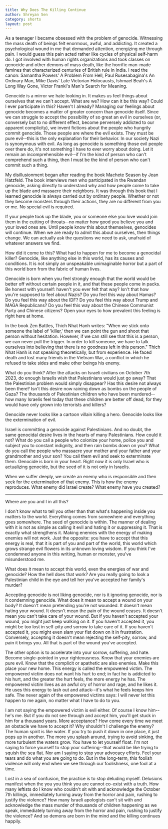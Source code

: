 ```yaml
---
title: Why Does The Killing Continue
author: Shreyan Sen
category: shorts
layout: post
---
```

As a teenager I became obsessed with the problem of genocide. Witnessing the mass death of beings felt enormous, awful, and addicting. It created a psychological wound in me that demanded attention, energizing me through pain. I would guess this pain acted rather like cycles of physical self-harm do. I got involved with human rights organizations and took classes on genocide and other demons of mass death, like the horrific man-made famines that characterized centuries of British rule in India. I read the canon: Samantha Powers' A Problem From Hell, Paul Rusesabagina's An Ordinary Man, Mike Davis' Late Victorian Holocausts, Ishmael Beah's A Long Way Gone, Victor Frankl's Man's Search for Meaning. 

Genocide is a mirror we hate looking in. It makes us feel things about ourselves that we can't accept. What are we? How can it be this way? Could I ever participate in this? Haven't I already? Managing our feelings about genocide becomes a matter of greater concern than genocide itself. Since we can struggle to accept the possibility of so great an evil in ourselves (or, conversely but to no different effect, become perversely addicted to our apparent complicity), we invent fictions about the people who hungrily commit genocide. Those people are where the evil exists. They must be pure evil--this is the only explanation for their behavior. In our society Nazi is synonymous with evil. As long as genocide is something those evil people over there do, it's not something I have to ever worry about doing. Let it remain an incomprehensible evil--if I'm the kind of person who can't comprehend such a thing, then I must be the kind of person who can't commit such a thing.

My disillusionment began after reading the book Machete Season by Jean Hatzfeld. The book interviews men who participated in the Rwandan genocide, asking directly to understand why and how people come to take up the blade and massacre their neighbors. It was through this book that I learned genocide is always carried out by ordinary people. Whether or not they become monsters through their actions, they are no different from you or me. No special evil is required.

If your people took up the blade, you or someone else you love would join them in the cutting of throats--no matter how good you believe you and your loved ones are. Until people know this about themselves, genocides will continue. When we are ready to admit this about ourselves, then things change. We can actually ask the questions we need to ask, unafraid of whatever answers we find.

How did it come to this? What had to happen for me to become a genocidal killer? Genocide, like anything else in this world, has its causes and conditions. It is not simply an unspeakable unimaginable horror but a part of this world born from the fabric of human lives.

Genocide is born when you feel strongly enough that the world would be better off without certain people in it, and that these people come in packs. Be honest with yourself: haven't you ever felt that way? Isn't that how you're supposed to feel about Nazis? Do you feel this way about Hamas? Do you feel this way about the IDF? Do you feel this way about Trump and MAGA Republicans? Do you feel this way about the Chinese Communist Party and Chinese citizens? Open your eyes to how prevalent this feeling is right here at home.

In the book Zen Battles, Thich Nhat Hanh writes: "When we stick onto someone the label of 'killer,' then we can point the gun and shoot that person without hesitation. However, if we can still see that this is a person, we can never pull the trigger. In order to kill someone, we have to talk ourselves into believing that there is no goodness left in this person." Thich Nhat Hanh is not speaking theoretically, but from experience. He faced death and lost many friends in the Vietnam War, a conflict in which he refused to take sides and make other beings his enemy.

What do you think? After the attacks on Israeli civilians on October 7th 2023, do enough Israelis wish that Palestinians would just go away? That the Palestinian problem would simply disappear? Has this desire not always been there? Isn't this desire now raining down as bombs on the people of Gaza? The thousands of Palestinian children who have been murdered--how many Israelis feel today that these children are better off dead, for they would have only grown into terrorists and killers?

Genocide never looks like a cartoon villain killing a hero. Genocide looks like the extermination of evil. 

Israel is committing a genocide against Palestinians. And no doubt, the same genocidal desire lives in the hearts of many Palestinians. How could it not? What do you call a people who colonize your home, police you and subject you to constant indignity, and then rain bombs down on you? What do you call the people who massacre your mother and your father and your grandmother and your son? You call them evil and seek to exterminate them. Genocide is born in your heart. Right now it is only Israel who is actualizing genocide, but the seed of it is not only in Israelis.

When we suffer deeply, we create an enemy who is responsible and then seek for the extermination of that enemy. This is how the enemy reproduces. What enemy did Israel create? What enemy have you created?

---


Where are you and I in all this?

I don't know what to tell you other than that what's happening inside you matters to the world. Everything comes from somewhere and everything goes somewhere. The seed of genocide is within. The manner of dealing with it is not as simple as calling it evil and hating it or suppressing it. That is exactly what strengthens it. Making enemies with the energy of making enemies will not work. Just the opposite: you have to accept that this energy is real, that it is part of you and part of the world, this world which grows strange evil flowers in its unknown loving wisdom. If you think I've condemned anyone in this writing, human or monster, you've misunderstood me. 

What does it mean to accept this world, even the energies of war and genocide? How the hell does that work? Are you really going to look a Palestinian child in the eye and tell her you've accepted her family's murder? 

Accepting genocide is not liking genocide, nor is it ignoring genocide, nor is it condemning genocide. What does it mean to accept a wound on your body? It doesn't mean pretending you're not wounded. It doesn't mean hating your wound. It doesn't mean the pain of the wound ceases. It doesn't mean you can't take care of your wound. But if you haven't accepted your wound, you might just keep walking on it. If you haven't accepted it, you might be too lost in self-pity and sorrow to take care of it. If you haven't accepted it, you might even slam your fist down on it in frustration. Conversely, accepting it doesn't mean rejecting the self-pity, sorrow, and pain it brings you. All that is part of the wound you've accepted.

The other option is to accelerate into your sorrow, suffering, and hate. Become single-pointed in your righteousness. Know that your enemies are pure evil. Know that the complicit or apathetic are also enemies. Make this place your new home. This energy is called the empowered victim. The empowered victim does not want his hurt to end; in fact he is addicted to his hurt, and the greater the hurt feels, the more energy he has. The empowered victim lives as an awful cry of horror and rage, and he likes it. He uses this energy to lash out and attack--it's what he feels keeps him safe. The never again of the empowered victims says: I will never let this happen to me again, no matter what I have to do to you.

I am not saying the empowered victim is evil either. Of course I know him--he's me. But if you do not see through and accept him, you'll get stuck in him for a thousand years. More acceptance? How come every time we meet an obstacle we have to accept it? Why shouldn't I challenge the enemy? The human spirit is like water. If you try to push it down in one place, it just pops up in another. The more you splash around, trying to avoid sinking, the more turbulent the waters grow. You have to let yourself float. I'm not saying to force yourself to stop your suffering--that would be like trying to squish the sea flat. Nor am I saying to stop your advocacy efforts. Feel your tears and do what you are going to do. But in the long-term, this foolish violence will only end when we see through our foolishness, one fool at a time.

Lost in a sea of confusion, the practice is to stop deluding myself. Delusions manifest when the you you think you are cannot co-exist with a truth. How many leftists do I know who couldn't sit with and acknowledge the October 7th killings, immediately turning away from the horror and pain, rushing to justify the violence? How many Israeli apologists can't sit with and acknowledge the mass murder of thousands of children happening as we speak, immediately turning away from the horror and pain, rushing to justify the violence? And so demons are born in the mind and the killing continues happily.

